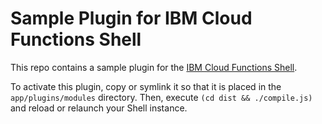 # Sample Plugin for IBM Cloud Functions Shell

This repo contains a sample plugin for
the
[IBM Cloud Functions Shell](https://github.com/ibm-functions/shell).

To activate this plugin, copy or symlink it so that it is placed in
the `app/plugins/modules` directory. Then, execute `(cd dist &&
./compile.js)` and reload or relaunch your Shell instance.
